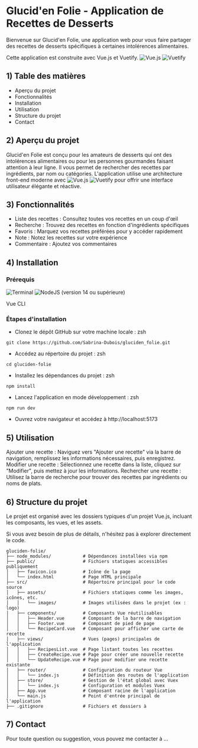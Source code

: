 # Glucid'en Folie - Application de Recettes de Desserts
Bienvenue sur Glucid'en Folie, une application web pour vous faire partager des recettes de desserts spécifiques à certaines intolérences alimentaires.

Cette application est construite avec Vue.js et Vuetify.
![Vue.js](https://img.shields.io/badge/vuejs-%2335495e.svg?style=for-the-badge&logo=vuedotjs&logoColor=%234FC08D)
![Vuetify](https://img.shields.io/badge/Vuetify-1867C0?style=for-the-badge&logo=vuetify&logoColor=AEDDFF)


## 1) Table des matières
- Aperçu du projet
- Fonctionnalités
- Installation
- Utilisation
- Structure du projet
- Contact

## 2) Aperçu du projet
Glucid'en Folie est conçu pour les amateurs de desserts qui ont des intolérences alimentaires ou pour les personnes gourmandes faisant attention à leur ligne.
Il vous permet de rechercher des recettes par ingrédients, par nom ou catégories.
L'application utilise une architecture front-end moderne avec ![Vue.js](https://img.shields.io/badge/vuejs-%2335495e.svg?style=for-the-badge&logo=vuedotjs&logoColor=%234FC08D)
![Vuetify](https://img.shields.io/badge/Vuetify-1867C0?style=for-the-badge&logo=vuetify&logoColor=AEDDFF) pour offrir une interface utilisateur élégante et réactive.


## 3) Fonctionnalités
- Liste des recettes : Consultez toutes vos recettes en un coup d'œil
- Recherche : Trouvez des recettes en fonction d'ingrédients spécifiques
- Favoris : Marquez vos recettes préférées pour y accéder rapidement
- Note : Notez les recettes sur votre expérience
- Commentaire : Ajoutez vos commentaires


## 4) Installation

### Prérequis
![Terminal](https://badgen.net/badge/icon/terminal?icon=terminal&label)
![NodeJS](https://img.shields.io/badge/node.js-6DA55F?style=for-the-badge&logo=node.js&logoColor=white)
(version 14 ou supérieure)

Vue CLI

### Étapes d'installation
- Clonez le dépôt GitHub sur votre machine locale :
zsh
```
git clone https://github.com/Sabrina-Dubois/gluciden_folie.git
```

- Accédez au répertoire du projet :
zsh
```
cd gluciden-folie
```
- Installez les dépendances du projet :
zsh
```
npm install
```

- Lancez l'application en mode développement :
zsh
```
npm run dev
```
- Ouvrez votre navigateur et accédez à http://localhost:5173

## 5) Utilisation
Ajouter une recette : Naviguez vers "Ajouter une recette" via la barre de navigation, remplissez les informations nécessaires, puis enregistrez.
Modifier une recette : Sélectionnez une recette dans la liste, cliquez sur "Modifier", puis mettez à jour les informations.
Rechercher une recette : Utilisez la barre de recherche pour trouver des recettes par ingrédients ou noms de plats.


## 6) Structure du projet
Le projet est organisé avec les dossiers typiques d'un projet Vue.js, incluant les composants, les vues, et les assets. 

Si vous avez besoin de plus de détails, n'hésitez pas à explorer directement le code.
```
gluciden-folie/
├── node_modules/            # Dépendances installées via npm
├── public/                  # Fichiers statiques accessibles publiquement
│   ├── favicon.ico          # Icône de la page
│   └── index.html           # Page HTML principale
├── src/                     # Répertoire principal pour le code source
│   ├── assets/              # Fichiers statiques comme les images, icônes, etc.
│   │   └── images/          # Images utilisées dans le projet (ex : logo)
│   ├── components/          # Composants Vue réutilisables
│   │   ├── Header.vue       # Composant de la barre de navigation
│   │   ├── Footer.vue       # Composant de pied de page
│   │   └── RecipeCard.vue   # Composant pour afficher une carte de recette
│   ├── views/               # Vues (pages) principales de l'application
│   │   ├── RecipesList.vue  # Page listant toutes les recettes
│   │   ├── CreateRecipe.vue # Page pour créer une nouvelle recette
│   │   └── UpdateRecipe.vue # Page pour modifier une recette existante
│   ├── router/              # Configuration du routeur Vue
│   │   └── index.js         # Définition des routes de l'application
│   ├── store/               # Gestion de l'état global avec Vuex
│   │   └── index.js         # Configuration et modules Vuex
│   ├── App.vue              # Composant racine de l'application
│   └── main.js              # Point d'entrée principal de l'application
├── .gitignore               # Fichiers et dossiers à
```

## 7) Contact
Pour toute question ou suggestion, vous pouvez me contacter à ...

